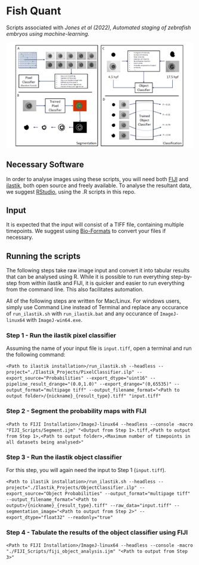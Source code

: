 # Fish Quant

Scripts associated with *Jones et al (2022), Automated staging of zebrafish embryos using machine-learning.*

![Schematic](assets/Schematic.png)

## Necessary Software

In order to analyse images using these scripts, you will need both [FIJI](https://fiji.sc/) and [ilastik](https://www.ilastik.org/), both open source and freely available. To analyse the resultant data, we suggest [RStudio](https://www.rstudio.com/), using the .R scripts in this repo.

## Input

It is expected that the input will consist of a TIFF file, containing multiple timepoints. We suggest using [Bio-Formats](https://www.openmicroscopy.org/bio-formats/) to convert your files if necessary.

## Running the scripts

The following steps take raw image input and convert it into tabular results that can be analysed using R. While it is possible to run everything step-by-step from within ilastik and FIJI, it is quicker and easier to run everything from the command line. This also facilitates automation.

All of the following steps are written for Mac/Linux. For windows users, simply use Command Line instead of Terminal and replace any occurance of `run_ilastik.sh` with `run_ilastik.bat` and any occurance of `ImageJ-linux64` with `ImageJ-win64.exe`.

### Step 1 - Run the ilastik pixel classifier

Assuming the name of your input file is `input.tiff`, open a terminal and run the following command:

```
<Path to ilastik installation>/run_ilastik.sh --headless --project="./Ilastik_Projects/PixelClassifier.ilp" --export_source="Probabilities" --export_dtype="uint16" --pipeline_result_drange="(0.0,1.0)" --export_drange="(0,65535)" --output_format="multipage tiff" --output_filename_format="<Path to output folder>/{nickname}_{result_type}.tiff" "input.tiff"
```
### Step 2 - Segment the probability maps with FIJI

```
<Path to FIJI Installation>/ImageJ-linux64 --headless --console -macro "FIJI_Scripts/Segment.ijm" "<Output from Step 1>.tiff,<Path to output from Step 1>,<Path to output folder>,<Maximum number of timepoints in all datasets being analysed>"
```
### Step 3 - Run the ilastik object classifier

For this step, you will again need the input to Step 1 (`input.tiff`).

```
<Path to ilastik installation>/run_ilastik.sh --headless --project="./Ilastik_Projects/ObjectClassifier.ilp" --export_source="Object Probabilities" --output_format="multipage tiff"  --output_filename_format="<Path to output>/{nickname}_{result_type}.tiff" --raw_data="input.tiff" --segmentation_image="<Path to output from Step 2>" --export_dtype="float32" --readonly="true"
```

### Step 4 - Tabulate the results of the object classifier using FIJI

```
<Path to FIJI Installation>/ImageJ-linux64 --headless --console -macro "./FIJI_Scripts/fiji_object_analysis.ijm" "<Path to output from Step 3>"
```
